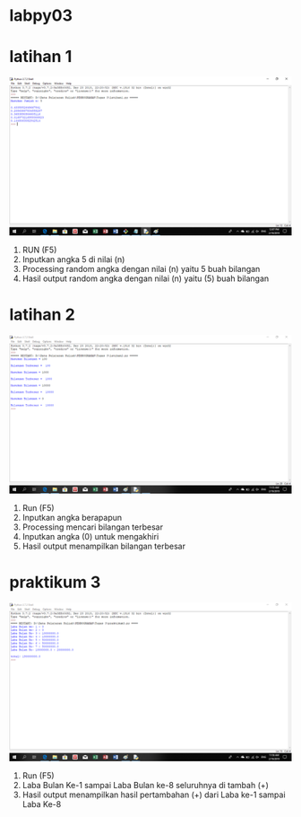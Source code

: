 # labpy03

# latihan 1
![foto1](https://raw.githubusercontent.com/virgyalamsyah/labpy03/master/latihan%201.png)
1. RUN (F5)
2. Inputkan angka 5 di nilai (n)
3. Processing random angka dengan nilai (n) yaitu 5 buah bilangan
4. Hasil output random angka dengan nilai (n) yaitu (5) buah bilangan

# latihan 2

![foto2](https://raw.githubusercontent.com/virgyalamsyah/labpy03/master/latihan%202.png)
1. Run (F5)
2. Inputkan angka berapapun
3. Processing mencari bilangan terbesar
4. Inputkan angka (0) untuk mengakhiri
5. Hasil output menampilkan bilangan terbesar

# praktikum 3

![foto3](https://raw.githubusercontent.com/virgyalamsyah/labpy03/master/praktikum%203.png)
1. Run (F5)
2. Laba Bulan Ke-1 sampai Laba Bulan ke-8 seluruhnya di tambah (+)
3. Hasil output menampilkan hasil pertambahan (+) dari Laba ke-1 sampai Laba Ke-8
